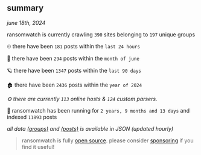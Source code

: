 
## summary
_june 18th, 2024_

ransomwatch is currently crawling `390` sites belonging to `197` unique groups

⏲ there have been `181` posts within the `last 24 hours`

🦈 there have been `294` posts within the `month of june`

🪐 there have been `1347` posts within the `last 90 days`

🏚 there have been `2436` posts within the `year of 2024`

_⚙️ there are currently `113` online hosts & `124` custom parsers._

🦕 ransomwatch has been running for `2 years, 9 months and 13 days` and indexed `11893` posts

_all data  [(groups)](http://ransomwhat.telemetry.ltd/groups) and [(posts)](http://ransomwhat.telemetry.ltd/posts) is available in JSON (updated hourly)_

> ransomwatch is fully [open source](https://github.com/joshhighet/ransomwatch#ransomwatch--). please consider [sponsoring](https://github.com/sponsors/joshhighet) if you find it useful!
